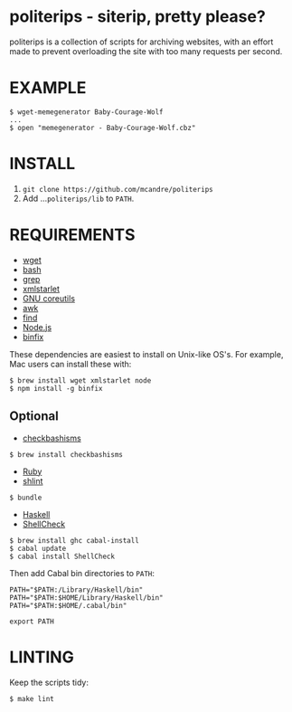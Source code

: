 # politerips - siterip, pretty please?

politerips is a collection of scripts for archiving websites, with an effort made to prevent overloading the site with too many requests per second.

# EXAMPLE

```
$ wget-memegenerator Baby-Courage-Wolf
...
$ open "memegenerator - Baby-Courage-Wolf.cbz"
```

# INSTALL

1. `git clone https://github.com/mcandre/politerips`
2. Add ...`politerips/lib` to `PATH`.

# REQUIREMENTS

* [wget](https://www.gnu.org/software/wget/)
* [bash](https://www.gnu.org/software/bash/)
* [grep](http://www.gnu.org/software/grep/)
* [xmlstarlet](http://xmlstar.sourceforge.net/)
* [GNU coreutils](https://www.gnu.org/software/coreutils/)
* [awk](http://cm.bell-labs.com/cm/cs/awkbook/index.html)
* [find](http://www.gnu.org/software/findutils/manual/html_mono/find.html)
* [Node.js](https://nodejs.org/)
* [binfix](https://www.npmjs.com/package/binfix)

These dependencies are easiest to install on Unix-like OS's. For example, Mac users can install these with:

```
$ brew install wget xmlstarlet node
$ npm install -g binfix
```

## Optional

* [checkbashisms](http://sourceforge.net/projects/checkbaskisms/)

```
$ brew install checkbashisms
```

* [Ruby](https://www.ruby-lang.org/)
* [shlint](https://rubygems.org/gems/shlint)

```
$ bundle
```

* [Haskell](https://www.haskell.org/)
* [ShellCheck](https://github.com/koalaman/shellcheck)

```
$ brew install ghc cabal-install
$ cabal update
$ cabal install ShellCheck
```

Then add Cabal bin directories to `PATH`:

```
PATH="$PATH:/Library/Haskell/bin"
PATH="$PATH:$HOME/Library/Haskell/bin"
PATH="$PATH:$HOME/.cabal/bin"

export PATH
```

# LINTING

Keep the scripts tidy:

```
$ make lint
```
